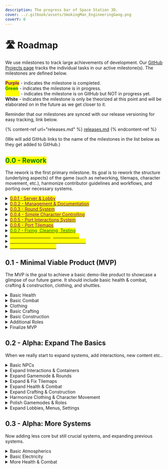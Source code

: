 ```yaml
---
description: The progress bar of Space Station 3D.
cover: ../.gitbook/assets/SmokingMan_EngineeringGang.png
coverY: 0
---
```


# 🛣 Roadmap

We use milestones to track large achievements of development. Our [GitHub Projects page](https://github.com/orgs/RE-SS3D/projects) tracks the individual tasks in our active milestone(s). The milestones are defined below.

<mark style="color:purple;">**Purple**</mark> - indicates the milestone is completed.\
<mark style="color:green;">**Green**</mark> - indicates the milestone is in progress.\
<mark style="color:yellow;">**Yellow**</mark> - indicates the milestone is on GitHub but NOT in progress yet.\
**White** - indicates the milestone is only be theorized at this point and will be elaborated on in the future as we get closer to it.

Reminder that our milestones are synced with our release versioning for easy tracking, link below.

{% content-ref url="releases.md" %}
[releases.md](releases.md)
{% endcontent-ref %}

(We will add GitHub links to the name of the milestones in the list below as they get added to GitHub.)



## <mark style="color:green;">0.0 - Rework</mark>

The rework is the first primary milestone. Its goal is to rework the structure (underlying aspects) of the game (such as networking, tilemaps, character movement, etc.), harmonize contributor guidelines and workflows, and porting over necessary systems.

<details>

<summary><a href="https://github.com/RE-SS3D/SS3D/milestone/7"><mark style="color:purple;">0.0.1 - Server &#x26; Lobby</mark></a></summary>

* [x] Basic server lobby

</details>

<details>

<summary><a href="https://github.com/RE-SS3D/SS3D/milestone/8"><mark style="color:purple;">0.0.2 - Management &#x26; Documentation</mark></a></summary>

* [x] Starter design documents for major game systems

</details>

<details>

<summary><a href="https://github.com/RE-SS3D/SS3D/milestone/9"><mark style="color:purple;">0.0.3 - Round System</mark></a></summary>

* [x] Port basic round system
* [x] User ready-up ability

</details>

<details>

<summary><a href="https://github.com/RE-SS3D/SS3D/milestone/11"><mark style="color:purple;">0.0.4 - Simple Character Controlling</mark></a></summary>

* [x] Character spawning
* [x] Character camera
* [x] Port basic movement

</details>

<details>

<summary><a href="https://github.com/RE-SS3D/SS3D/milestone/12"><mark style="color:purple;">0.0.5 - Port Interactions System</mark></a></summary>

* [x] Convert to FishNet
* [x] Include interaction wheel

</details>

<details>

<summary><a href="https://github.com/RE-SS3D/SS3D/milestone/13"><mark style="color:purple;">0.0.6 - Port Tilemaps</mark></a></summary>

* [x] Port tilemaps from develop branch.
* [x] Include a tilemap editor.

</details>

<details>

<summary><a href="https://github.com/orgs/RE-SS3D/projects/7/views/1"><mark style="color:green;">0.0.7 - Fixing, Cleaning, Testing</mark></a></summary>

* [ ] Add testing framework, structured logging, playmode & client tests.
* [ ] Fix various basic bugs and networking issues like joining.
* [ ] Harmonize maintainer practices like asset and PR reviews.
* [ ] Document existing systems in the code (not sure what systems need this..)
* [ ] Port google docs for existing systems to gitbook (Interactions & radial menu, Rounds, Lobby/Server)
* [ ] Add new gitbook docs for existing systems (Gamemodes, sprite generation, stamina)

</details>

<details>

<summary><a href="https://github.com/orgs/RE-SS3D/projects/41/views/1"><mark style="color:yellow;">0.0.8 - Character Rig &#x26; Animation</mark></a></summary>

* [ ] New character rig.
* [ ] Basic animations (walking, running, falling, standing, ragdoll, sitting).
* [ ] Server authoritative movement.

</details>

<details>

<summary><a href="https://github.com/orgs/RE-SS3D/projects/42"><mark style="color:yellow;">0.0.9 - Basic UI Guidelines &#x26; Rework</mark></a></summary>

It doesn't need to be 100% fool-proof because we are very early in development and the UIs will be reworked in depth in the future to look nicer and be consistent.

* [ ] Add guidelines for adding UI. Use less hardcoded UI.
* [ ] Convert any current UIs to new standards.
* [ ] Fix numerous bugs

</details>

<details>

<summary><a href="https://github.com/orgs/RE-SS3D/projects/43"><mark style="color:yellow;">0.1.0 - Finalize Rework</mark></a></summary>

Port Remaining Secondary Systems. None of these will be a "piece of cake" but they shouldn't be rocket science either. The systems are already made, they just need to be ported over and any new issues resolved.&#x20;

* [ ] FOV
* [ ] Chat
* [ ] Examine
* [ ] Lighting

Add basic SFX & anims:

* [x] Bike horn
* [ ] Airlock
* [ ] Locker door?

Fixes for the Rework major milestone.

</details>



## 0.1 - Minimal Viable Product (MVP)

The MVP is the goal to achieve a basic demo-like product to showcase a glimpse of our future game. It should include basic health & combat, crafting & construction, clothing, and shuttles.

<details>

<summary>Basic Health</summary>

* [ ] Stamina (already added)
* [ ] Basic hp system (healing + taking damage)
* [ ] Limb severing?

</details>

<details>

<summary>Basic Combat</summary>

* [ ] Throwing objects.
* [ ] Atleast 1 melee combat types (swinging, stabbing, punching)
* [ ] Ranged handgun combat?

</details>

<details>

<summary>Clothing</summary>

Basic clothing system. The belt cannot be put on if the player is not wearing a jumpsuit, and the jumpsuit cannot be removed until the belt is removed first.

* [ ] 5 jumpsuits (cook, security, medic, engineer, captain)
* [ ] 1 belt
* [ ] 1 shoes
* [ ] 1 gloves
* [ ] 1 backpack - **set up inventory for this**

</details>

<details>

<summary>Basic Crafting</summary>

* [ ] Item replacement. Used for many basic crafting tasks.\
  \
  ex. cutting cheese - Using a knife on a wheel of cheese replaces it with 2 half wheels, using the knife on a half wheel of cheese replaces it with a quarter wheel of cheese, doing so again replaces the quarter wheel of cheese with 3 slices of cheese.

</details>

<details>

<summary>Basic Construction</summary>

Basic construction should be somewhat easy i would think. Its something we have had in the past so maybe could use that as reference, also we have in-game tilemap editor so basically it would just be 'hide the editor from non-admins and add some tool interactions similar to that on the develop branch'

</details>

<details>

<summary>Additional Roles</summary>

I agree its not vital but I kinda see these helping with showcasing basic systems. If we have basic health, may as well add a room and clothing and role for it. Bartender represents basic substances, security represents basic combat, assistant represents basic item crafting, engineer is basic construction, captain can 'call the shuttle' to end the round.

</details>

<details>

<summary>Finalize MVP</summary>

* [ ] Basic UIs for gamemode - "You are the traitor!" text for starting antags.
* [ ] Basic UIs for round start - "Welcome to the Station Crew"
* [ ] Basic UIs for round end - "The shift has ended. \[inset sentence describing the end of the round, like the nuke exploding or crew escaping on shuttle]. The antagonists were: \[insert antagonists names and success status]."
* [ ] Add basic shuttles for ability to escape (end the round without the nuke going off). The shuttle should be called via someone using the command console.
* [ ] Proper admin controls - only admins can access the admin controls page. An example of an admin function is the in-game tilemap editor.
* [ ] Add game settings?
* [ ] Add server settings?
* [ ] Lobby chat?

</details>



## 0.2 - Alpha: Expand The Basics

When we really start to expand systems, add interactions, new content etc..

<details>

<summary>Basic NPCs</summary>

* [ ] NPC animals

</details>

<details>

<summary>Expand Interactions &#x26; Containers</summary>



</details>

<details>

<summary>Expand Gamemode &#x26; Rounds</summary>

Expand Gamemodes:

* [ ] Add new basic gamemodes: Traitor + Extended

</details>

<details>

<summary>Expand &#x26; Fix Tilemaps</summary>

* [ ] Various upgrades to the tilemap.
* [ ] Various upgrades to the tilemap editor.
* [ ] Various bugs to the tilemap system, most notably while using the tilemap editor.
* [ ] Add entities to tilemaps.
* [ ] Allow multiple tilemap saves, with naming.

</details>

<details>

<summary>Expand Health &#x26; Combat</summary>

Expand Health:

* [ ] Detachable limbs
* [ ] Basic damage types (brute + burn)
* [ ] Non-functional Organs
* [ ] Basic internal fluids (blood, vomit, saliva)

Expand Combat:

* [ ] Add explosives, with basic damage to tilemaps
* [ ] 2-handed weapons
* [ ] Melee combat - blocking
* [ ] Melee combat - dodging?

</details>

<details>

<summary>Expand Crafting &#x26; Construction</summary>

Expand Item crafting:

* [ ] Item construction. Used in more advanced crafting tasks.\
  (Usually uses object replacement to start the process)\
  \
  ex. crafting a stunprod - (based on TG) Using cablecuffs on a steel rod, replaces it with a stunprod with all the internal objects disabled except the rod and wires. Using an igniter on the stunprod will delete the igniter and enable the internal igniter inside the stunprod prefab. Repeat the process but with a powercell and you now have a stunprod with all the internals enabled.\
  \
  The order for adding internal objects shouldn't matter if they are not dependent on one another. The cablecuffs and steel rod would need to be first in this case because they get replaced into the incomplete stunprod but the powercell and igniter are not dependent on each other so the order they get added after does not matter.\
  \
  Also, each internal object can be removed again using tools so you can fully disassemble your murder weapon after the crime.

</details>

<details>

<summary>Harmonize Clothing &#x26; Character Movement</summary>

Clothing:

* [ ] Add ability for players to strip each other
* [ ] Add more clothing
* [ ] Makes sure clothing works with detachable limbs

Character Movement:

* [ ] Add additional movements: crouching, combat movements, interaction movements, etc

</details>

<details>

<summary>Polish Gamemodes &#x26; Roles</summary>

Polish Gamemodes:

* [ ] Add more gamemodes: Secret,

Polish Roles:

* [ ] Add more roles: bartender, janitor, assistant,&#x20;

</details>

<details>

<summary>Expand Lobbies, Menus, Settings</summary>

* [ ] Character customizer & role priorities
* [ ] Server votes: next round type, next map, etc

</details>



## 0.3 - Alpha: More Systems

Now adding less core but still crucial systems, and expanding previous systems.&#x20;

<details>

<summary>Basic Atmospherics</summary>



</details>

<details>

<summary>Basic Electricity</summary>



</details>

<details>

<summary>More Health &#x26; Combat</summary>

More Health:

* [ ] More damage types (oxygen loss + toxin)
* [ ] Functional Organs
* [ ] Dissolved chemicals in bodily fluids
* [ ] Nutrition?
* [ ] Diseases?

</details>
